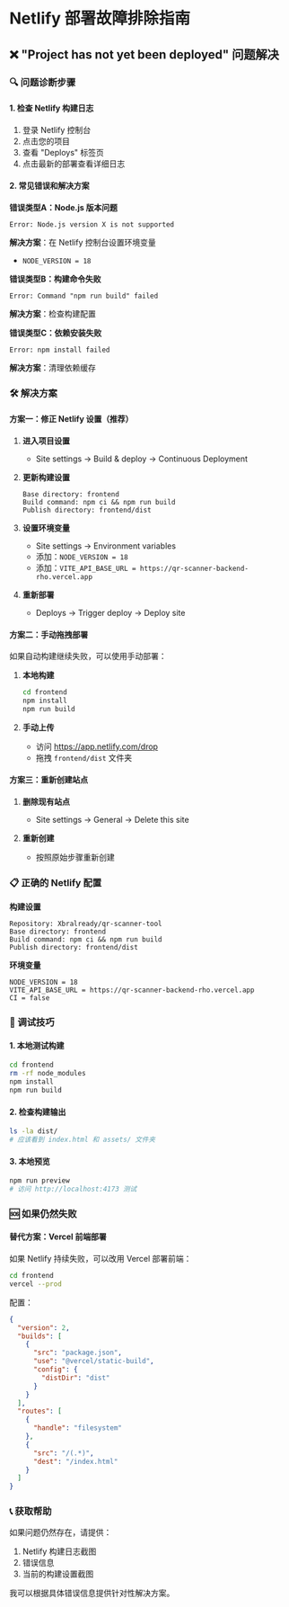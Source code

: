 # Netlify 部署故障排除指南

## ❌ "Project has not yet been deployed" 问题解决

### 🔍 问题诊断步骤

#### 1. 检查 Netlify 构建日志
1. 登录 Netlify 控制台
2. 点击您的项目
3. 查看 "Deploys" 标签页
4. 点击最新的部署查看详细日志

#### 2. 常见错误和解决方案

**错误类型A：Node.js 版本问题**
```
Error: Node.js version X is not supported
```
**解决方案**：在 Netlify 控制台设置环境变量
- `NODE_VERSION = 18`

**错误类型B：构建命令失败**
```
Error: Command "npm run build" failed
```
**解决方案**：检查构建配置

**错误类型C：依赖安装失败**
```
Error: npm install failed
```
**解决方案**：清理依赖缓存

### 🛠️ 解决方案

#### 方案一：修正 Netlify 设置（推荐）

1. **进入项目设置**
   - Site settings → Build & deploy → Continuous Deployment

2. **更新构建设置**
   ```
   Base directory: frontend
   Build command: npm ci && npm run build
   Publish directory: frontend/dist
   ```

3. **设置环境变量**
   - Site settings → Environment variables
   - 添加：`NODE_VERSION = 18`
   - 添加：`VITE_API_BASE_URL = https://qr-scanner-backend-rho.vercel.app`

4. **重新部署**
   - Deploys → Trigger deploy → Deploy site

#### 方案二：手动拖拽部署

如果自动构建继续失败，可以使用手动部署：

1. **本地构建**
   ```bash
   cd frontend
   npm install
   npm run build
   ```

2. **手动上传**
   - 访问 https://app.netlify.com/drop
   - 拖拽 `frontend/dist` 文件夹

#### 方案三：重新创建站点

1. **删除现有站点**
   - Site settings → General → Delete this site

2. **重新创建**
   - 按照原始步骤重新创建

### 📋 正确的 Netlify 配置

**构建设置**
```
Repository: Xbralready/qr-scanner-tool
Base directory: frontend
Build command: npm ci && npm run build
Publish directory: frontend/dist
```

**环境变量**
```
NODE_VERSION = 18
VITE_API_BASE_URL = https://qr-scanner-backend-rho.vercel.app
CI = false
```

### 🔧 调试技巧

#### 1. 本地测试构建
```bash
cd frontend
rm -rf node_modules
npm install
npm run build
```

#### 2. 检查构建输出
```bash
ls -la dist/
# 应该看到 index.html 和 assets/ 文件夹
```

#### 3. 本地预览
```bash
npm run preview
# 访问 http://localhost:4173 测试
```

### 🆘 如果仍然失败

#### 替代方案：Vercel 前端部署

如果 Netlify 持续失败，可以改用 Vercel 部署前端：

```bash
cd frontend
vercel --prod
```

配置：
```json
{
  "version": 2,
  "builds": [
    {
      "src": "package.json",
      "use": "@vercel/static-build",
      "config": {
        "distDir": "dist"
      }
    }
  ],
  "routes": [
    {
      "handle": "filesystem"
    },
    {
      "src": "/(.*)",
      "dest": "/index.html"
    }
  ]
}
```

### 📞 获取帮助

如果问题仍然存在，请提供：
1. Netlify 构建日志截图
2. 错误信息
3. 当前的构建设置截图

我可以根据具体错误信息提供针对性解决方案。